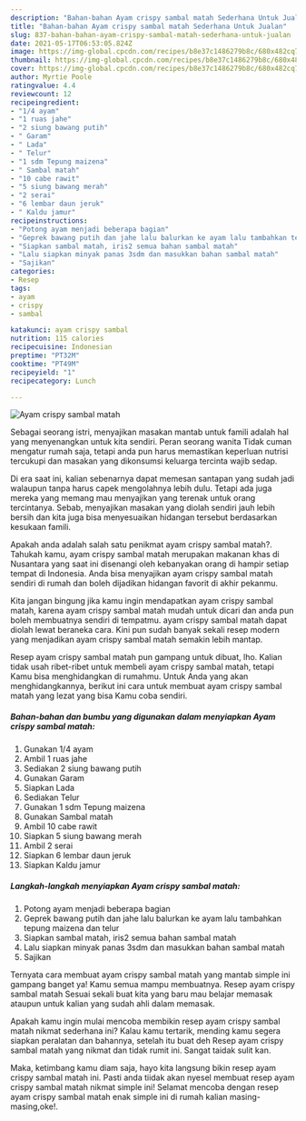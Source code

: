 ```yaml
---
description: "Bahan-bahan Ayam crispy sambal matah Sederhana Untuk Jualan"
title: "Bahan-bahan Ayam crispy sambal matah Sederhana Untuk Jualan"
slug: 837-bahan-bahan-ayam-crispy-sambal-matah-sederhana-untuk-jualan
date: 2021-05-17T06:53:05.824Z
image: https://img-global.cpcdn.com/recipes/b8e37c1486279b8c/680x482cq70/ayam-crispy-sambal-matah-foto-resep-utama.jpg
thumbnail: https://img-global.cpcdn.com/recipes/b8e37c1486279b8c/680x482cq70/ayam-crispy-sambal-matah-foto-resep-utama.jpg
cover: https://img-global.cpcdn.com/recipes/b8e37c1486279b8c/680x482cq70/ayam-crispy-sambal-matah-foto-resep-utama.jpg
author: Myrtie Poole
ratingvalue: 4.4
reviewcount: 12
recipeingredient:
- "1/4 ayam"
- "1 ruas jahe"
- "2 siung bawang putih"
- " Garam"
- " Lada"
- " Telur"
- "1 sdm Tepung maizena"
- " Sambal matah"
- "10 cabe rawit"
- "5 siung bawang merah"
- "2 serai"
- "6 lembar daun jeruk"
- " Kaldu jamur"
recipeinstructions:
- "Potong ayam menjadi beberapa bagian"
- "Geprek bawang putih dan jahe lalu balurkan ke ayam lalu tambahkan tepung maizena dan telur"
- "Siapkan sambal matah, iris2 semua bahan sambal matah"
- "Lalu siapkan minyak panas 3sdm dan masukkan bahan sambal matah"
- "Sajikan"
categories:
- Resep
tags:
- ayam
- crispy
- sambal

katakunci: ayam crispy sambal 
nutrition: 115 calories
recipecuisine: Indonesian
preptime: "PT32M"
cooktime: "PT49M"
recipeyield: "1"
recipecategory: Lunch

---
```



![Ayam crispy sambal matah](https://img-global.cpcdn.com/recipes/b8e37c1486279b8c/680x482cq70/ayam-crispy-sambal-matah-foto-resep-utama.jpg)

Sebagai seorang istri, menyajikan masakan mantab untuk famili adalah hal yang menyenangkan untuk kita sendiri. Peran seorang  wanita Tidak cuman mengatur rumah saja, tetapi anda pun harus memastikan keperluan nutrisi tercukupi dan masakan yang dikonsumsi keluarga tercinta wajib sedap.

Di era  saat ini, kalian sebenarnya dapat memesan santapan yang sudah jadi walaupun tanpa harus capek mengolahnya lebih dulu. Tetapi ada juga mereka yang memang mau menyajikan yang terenak untuk orang tercintanya. Sebab, menyajikan masakan yang diolah sendiri jauh lebih bersih dan kita juga bisa menyesuaikan hidangan tersebut berdasarkan kesukaan famili. 



Apakah anda adalah salah satu penikmat ayam crispy sambal matah?. Tahukah kamu, ayam crispy sambal matah merupakan makanan khas di Nusantara yang saat ini disenangi oleh kebanyakan orang di hampir setiap tempat di Indonesia. Anda bisa menyajikan ayam crispy sambal matah sendiri di rumah dan boleh dijadikan hidangan favorit di akhir pekanmu.

Kita jangan bingung jika kamu ingin mendapatkan ayam crispy sambal matah, karena ayam crispy sambal matah mudah untuk dicari dan anda pun boleh membuatnya sendiri di tempatmu. ayam crispy sambal matah dapat diolah lewat beraneka cara. Kini pun sudah banyak sekali resep modern yang menjadikan ayam crispy sambal matah semakin lebih mantap.

Resep ayam crispy sambal matah pun gampang untuk dibuat, lho. Kalian tidak usah ribet-ribet untuk membeli ayam crispy sambal matah, tetapi Kamu bisa menghidangkan di rumahmu. Untuk Anda yang akan menghidangkannya, berikut ini cara untuk membuat ayam crispy sambal matah yang lezat yang bisa Kamu coba sendiri.

<!--inarticleads1-->

##### Bahan-bahan dan bumbu yang digunakan dalam menyiapkan Ayam crispy sambal matah:

1. Gunakan 1/4 ayam
1. Ambil 1 ruas jahe
1. Sediakan 2 siung bawang putih
1. Gunakan  Garam
1. Siapkan  Lada
1. Sediakan  Telur
1. Gunakan 1 sdm Tepung maizena
1. Gunakan  Sambal matah
1. Ambil 10 cabe rawit
1. Siapkan 5 siung bawang merah
1. Ambil 2 serai
1. Siapkan 6 lembar daun jeruk
1. Siapkan  Kaldu jamur




<!--inarticleads2-->

##### Langkah-langkah menyiapkan Ayam crispy sambal matah:

1. Potong ayam menjadi beberapa bagian
1. Geprek bawang putih dan jahe lalu balurkan ke ayam lalu tambahkan tepung maizena dan telur
1. Siapkan sambal matah, iris2 semua bahan sambal matah
1. Lalu siapkan minyak panas 3sdm dan masukkan bahan sambal matah
1. Sajikan




Ternyata cara membuat ayam crispy sambal matah yang mantab simple ini gampang banget ya! Kamu semua mampu membuatnya. Resep ayam crispy sambal matah Sesuai sekali buat kita yang baru mau belajar memasak ataupun untuk kalian yang sudah ahli dalam memasak.

Apakah kamu ingin mulai mencoba membikin resep ayam crispy sambal matah nikmat sederhana ini? Kalau kamu tertarik, mending kamu segera siapkan peralatan dan bahannya, setelah itu buat deh Resep ayam crispy sambal matah yang nikmat dan tidak rumit ini. Sangat taidak sulit kan. 

Maka, ketimbang kamu diam saja, hayo kita langsung bikin resep ayam crispy sambal matah ini. Pasti anda tiidak akan nyesel membuat resep ayam crispy sambal matah nikmat simple ini! Selamat mencoba dengan resep ayam crispy sambal matah enak simple ini di rumah kalian masing-masing,oke!.

